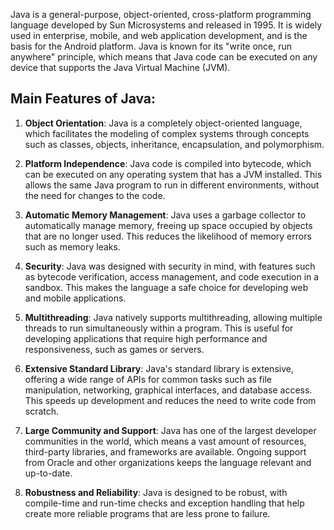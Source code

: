 Java is a general-purpose, object-oriented, cross-platform programming language developed by Sun Microsystems and released in 1995. It is widely used in enterprise, mobile, and web application development, and is the basis for the Android platform. Java is known for its "write once, run anywhere" principle, which means that Java code can be executed on any device that supports the Java Virtual Machine (JVM).

## Main Features of Java:

1. **Object Orientation**: Java is a completely object-oriented language, which facilitates the modeling of complex systems through concepts such as classes, objects, inheritance, encapsulation, and polymorphism.

2. **Platform Independence**: Java code is compiled into bytecode, which can be executed on any operating system that has a JVM installed. This allows the same Java program to run in different environments, without the need for changes to the code.

3. **Automatic Memory Management**: Java uses a garbage collector to automatically manage memory, freeing up space occupied by objects that are no longer used. This reduces the likelihood of memory errors such as memory leaks.

4. **Security**: Java was designed with security in mind, with features such as bytecode verification, access management, and code execution in a sandbox. This makes the language a safe choice for developing web and mobile applications.

5. **Multithreading**: Java natively supports multithreading, allowing multiple threads to run simultaneously within a program. This is useful for developing applications that require high performance and responsiveness, such as games or servers.

6. **Extensive Standard Library**: Java's standard library is extensive, offering a wide range of APIs for common tasks such as file manipulation, networking, graphical interfaces, and database access. This speeds up development and reduces the need to write code from scratch.

7. **Large Community and Support**: Java has one of the largest developer communities in the world, which means a vast amount of resources, third-party libraries, and frameworks are available. Ongoing support from Oracle and other organizations keeps the language relevant and up-to-date.

8. **Robustness and Reliability**: Java is designed to be robust, with compile-time and run-time checks and exception handling that help create more reliable programs that are less prone to failure.